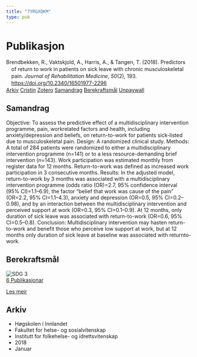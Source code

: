 ```yaml
---
title: "7YRGXQKM"
type: pub
---
```

<h1>Publikasjon</h1>
<article id="csl-bib-container-7YRGXQKM" class="csl-bib-container">
  <div class="csl-bib-body" style="line-height: 1.35; padding-left: 1em; text-indent:-1em;">
  <div class="csl-entry">Brendbekken, R., Vaktskjold, A., Harris, A., &amp; Tangen, T. (2018). Predictors of return to work in patients on sick leave with chronic musculoskeletal pain. <i>Journal of Rehabilitation Medicine</i>, <i>50</i>(2), 193. <a href="https://doi.org/10.2340/16501977-2296">https://doi.org/10.2340/16501977-2296</a></div>
</div>
  <div class="csl-bib-buttons">
    <a href="#taxonomy-article-7YRGXQKM" class="csl-bib-button">Arkiv</a>
    <a href="https://app.cristin.no/results/show.jsf?id=1553624" alt="Cristin URL" class="csl-bib-button">Cristin</a>
    <a href="http://zotero.org/groups/5402882/items/7YRGXQKM" alt="Zotero URL" class="csl-bib-button">Zotero</a>
    <a href="#abstract-article-7YRGXQKM" class="csl-bib-button">Samandrag</a>
    <a href="#sdg-article-7YRGXQKM" class="csl-bib-button">Berekraftsmål</a>
    <a href="https://www.medicaljournals.se/jrm/content_files/download.php?doi=10.2340/16501977-2296" class="csl-bib-button">Unpaywall</a>
  </div>
  <div id="csl-bib-meta-container-7YRGXQKM"></div>
</article>
<div id="csl-bib-meta-7YRGXQKM" class="csl-bib-meta">
  <article id="abstract-article-7YRGXQKM" class="abstract-article">
    <h1>Samandrag</h1>
    Objective: To assess the predictive effect of a multidisciplinary intervention programme, pain, workrelated factors and health, including anxiety/depression and beliefs, on return-to-work for patients sick-listed due to musculoskeletal pain. Design: A randomized clinical study. Methods: A total of 284 patients were randomized to either a multidisciplinary intervention programme (n=141) or to a less resource-demanding brief intervention (n=143). Work participation was estimated monthly from register data for 12 months. Return-to-work was defined as increased work participation in 3 consecutive months. Results: In the adjusted model, return-to-work by 3 months was associated with a multidisciplinary intervention programme (odds ratio (OR)=2.7, 95% confidence interval (95% CI)=1.1–6.9), the factor “belief that work was cause of the pain” (OR=2.2, 95% CI=1.1–4.3), anxiety and depression (OR=0.5, 95% CI=0.2–0.98), and by an interaction between the multidisciplinary intervention and perceived support at work (OR=0.3, 95% CI=0.1–0.9). At 12 months, only duration of sick leave was associated with return-to-work (OR=0.6, 95% CI=0.5–0.8). Conclusion: Multidisciplinary intervention may hasten return-to-work and benefit those who perceive low support at work, but at 12 months only duration of sick leave at baseline was associated with returnto-work.
  </article>
  <article id="sdg-article-7YRGXQKM" class="sdg-article">
    <h1>Berekraftsmål</h1>
    <div class="sdg-container"><div id="sdg3" class="sdg"> <img src="{{< params subfolder >}}images/sdg/sdg03_no.png" class="image" alt="SDG 3"> <div class="sdg-overlay"> <a href="{{< params subfolder >}}no/archive/?sdg=3#archive" class="sdg-publication-count"><span>6</span> Publikasjonar</a> <p><a href="NA" class="sdg-read-more">Les meir</a></p> </div> </div></div>
  </article>
  <article id="taxonomy-article-7YRGXQKM" class="taxonomy-article">
    <h1>Arkiv</h1>
    <ul>
      <li>Høgskolen i Innlandet</li>
      <li>Fakultet for helse- og sosialvitenskap</li>
      <li>Institutt for folkehelse- og idrettsvitenskap</li>
      <li>2018</li>
      <li>Januar</li>
    </ul>
  </article>
</div>
